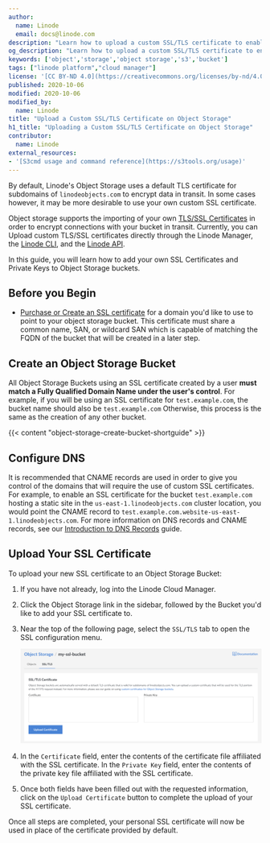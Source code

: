 ```yaml
---
author:
  name: Linode
  email: docs@linode.com
description: "Learn how to upload a custom SSL/TLS certificate to enable SSL on a bucket on Linode Object Storage."
og_description: "Learn how to upload a custom SSL/TLS certificate to enable SSL on a bucket on Linode Object Storage."
keywords: ['object','storage','object storage','s3','bucket']
tags: ["linode platform","cloud manager"]
license: '[CC BY-ND 4.0](https://creativecommons.org/licenses/by-nd/4.0)'
published: 2020-10-06
modified: 2020-10-06
modified_by:
  name: Linode
title: "Upload a Custom SSL/TLS Certificate on Object Storage"
h1_title: "Uploading a Custom SSL/TLS Certificate on Object Storage"
contributor:
  name: Linode
external_resources:
- '[S3cmd usage and command reference](https://s3tools.org/usage)'
---
```


By default, Linode's Object Storage uses a default TLS certificate for subdomains of `linodeobjects.com` to encrypt data in transit. In some cases however, it may be more desirable to use your own custom SSL certificate.

Object storage supports the importing of your own [TLS/SSL Certificates](https://www.linode.com/docs/security/ssl/) in order to encrypt connections with your bucket in transit. Currently, you can Upload custom TLS/SSL certificates directly through the Linode Manager, the [Linode CLI](https://www.linode.com/docs/platform/api/linode-cli/), and the [Linode API](https://developers.linode.com/api/v4/object-storage-buckets-cluster-id-bucket-ssl).

In this guide, you will learn how to add your own SSL Certificates and Private Keys to Object Storage buckets.

## Before you Begin

- [Purchase or Create an SSL certificate](https://www.linode.com/docs/security/ssl/) for a domain you'd like to use to point to your object storage bucket. This certificate must share a common name, SAN, or wildcard SAN which is capable of matching the FQDN of the bucket that will be created in a later step.

## Create an Object Storage Bucket

All Object Storage Buckets using an SSL certificate created by a user **must match a Fully Qualified Domain Name under the user's control**. For example, if you will be using an SSL certificate for `test.example.com`, the bucket name should also be `test.example.com` Otherwise, this process is the same as the creation of any other bucket.

{{< content "object-storage-create-bucket-shortguide" >}}

## Configure DNS

It is recommended that CNAME records are used in order to give you control of the domains that will require the use of custom SSL certificates. For example, to enable an SSL certificate for the bucket `test.example.com` hosting a static site in the `us-east-1.linodeobjects.com` cluster location, you would point the CNAME record to `test.example.com.website-us-east-1.linodeobjects.com`. For more information on DNS records and CNAME records, see our [Introduction to DNS Records](https://www.linode.com/docs/networking/dns/dns-records-an-introduction/#cname) guide.

## Upload Your SSL Certificate

To upload your new SSL certificate to an Object Storage Bucket:

1. If you have not already, log into the Linode Cloud Manager.

1. Click the Object Storage link in the sidebar, followed by the Bucket you'd like to add your SSL certificate to.

1. Near the top of the following page, select the `SSL/TLS` tab to open the SSL configuration menu.

    ![Open SSL Config](obj-ssl-fields.png)

1. In the `Certificate` field, enter the contents of the certificate file affiliated with the SSL certificate. In the `Private Key` field, enter the contents of the private key file affiliated with the SSL certificate.

1. Once both fields have been filled out with the requested information, click on the `Upload Certificate` button to complete the upload of your SSL certificate.

Once all steps are completed, your personal SSL certificate will now be used in place of the certificate provided by default.